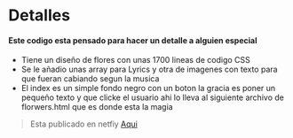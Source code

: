 # Detalles
#### Este codigo esta pensado para hacer un detalle a alguien especial
- Tiene un diseño de flores con unas 1700 lineas de codigo CSS
- Se le añadio unas array para Lyrics y otra de imagenes con texto para que fueran cabiando segun la musica
- El index es un simple fondo negro con un boton la gracia es poner un pequeño texto y que clicke el usuario ahi lo lleva al siguiente archivo de florwers.html que es donde esta la magia

> Esta publicado en netfiy [Aqui](https://ezquizofav.netlify.app/ "Aqui")
